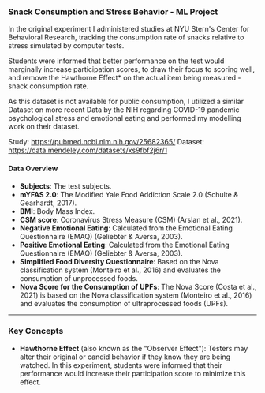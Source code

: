 ### Snack Consumption and Stress Behavior - ML Project

In the original experiment I administered studies at NYU Stern's Center for Behavioral Research, tracking the consumption rate of snacks relative to stress simulated by computer tests.

Students were informed that better performance on the test would marginally increase participation scores, to draw their focus to scoring well, and remove the Hawthorne Effect* on the actual item being measured - snack consumption rate.

As this dataset is not available for public consumption, I utilized a similar Dataset on more recent Data by the NIH regarding COVID-19 pandemic psychological stress and emotional eating and performed my modelling work on their dataset.

Study: https://pubmed.ncbi.nlm.nih.gov/25682365/
Dataset: https://data.mendeley.com/datasets/xs9fbf2j6r/1

#### Data Overview

- **Subjects**: The test subjects.
- **mYFAS 2.0**: The Modified Yale Food Addiction Scale 2.0 (Schulte & Gearhardt, 2017).
- **BMI**: Body Mass Index.
- **CSM score**: Coronavirus Stress Measure (CSM) (Arslan et al., 2021).
- **Negative Emotional Eating**: Calculated from the Emotional Eating Questionnaire (EMAQ) (Geliebter & Aversa, 2003).
- **Positive Emotional Eating**: Calculated from the Emotional Eating Questionnaire (EMAQ) (Geliebter & Aversa, 2003).
- **Simplified Food Diversity Questionnaire**: Based on the Nova classification system (Monteiro et al., 2016) and evaluates the consumption of unprocessed foods.
- **Nova Score for the Consumption of UPFs**: The Nova Score (Costa et al., 2021) is based on the Nova classification system (Monteiro et al., 2016) and evaluates the consumption of ultraprocessed foods (UPFs).


---

### Key Concepts

- **Hawthorne Effect** (also known as the "Observer Effect"): Testers may alter their original or candid behavior if they know they are being watched. In this experiment, students were informed that their performance would increase their participation score to minimize this effect.


